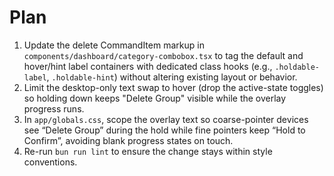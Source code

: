 # Plan

1. Update the delete CommandItem markup in `components/dashboard/category-combobox.tsx` to tag the default and hover/hint label containers with dedicated class hooks (e.g., `.holdable-label`, `.holdable-hint`) without altering existing layout or behavior.
2. Limit the desktop-only text swap to hover (drop the active-state toggles) so holding down keeps "Delete Group" visible while the overlay progress runs.
3. In `app/globals.css`, scope the overlay text so coarse-pointer devices see “Delete Group” during the hold while fine pointers keep “Hold to Confirm”, avoiding blank progress states on touch.
4. Re-run `bun run lint` to ensure the change stays within style conventions.
